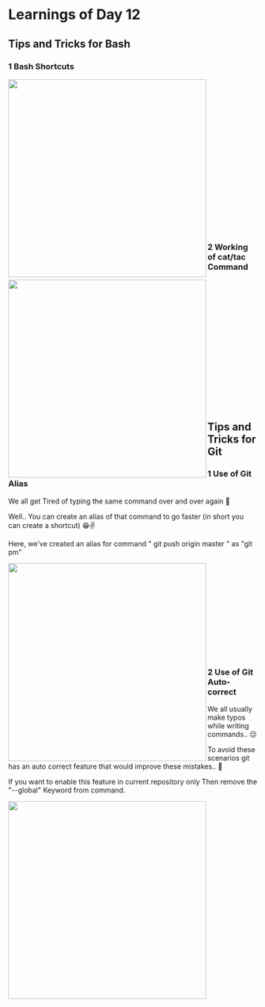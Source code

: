 # Learnings of Day 12

## Tips and Tricks for Bash

### 1 Bash Shortcuts
<img src="https://user-images.githubusercontent.com/115785301/227203599-11220db7-d0c8-4796-945a-aa0b1db21e41.jpeg" align=left width=400 ></img>

<br><br><br><br><br><br><br><br><br><br><br><br><br><br><br><br><br><br>

### 2 Working of cat/tac Command
<img src="https://user-images.githubusercontent.com/115785301/227203632-e520343b-a821-49da-b8e6-236d3bb4c93f.jpeg" align=left width=400 ></img>




<br><br><br><br><br><br><br><br><br><br><br><br><br><br><br>

## Tips and Tricks for Git


### 1 Use of Git Alias


We all  get Tired of typing the same command over and over again 🤔

Well.. You can create an alias of that command to go faster (in short you can create a shortcut) 😁✌

Here, we've created an alias for command " git push origin master " as "git pm"


<img src="https://user-images.githubusercontent.com/115785301/227204608-0dcf3daa-cfce-456d-98c3-7d90f30967fa.jpeg" align=left width=400 ></img>
<br><br><br><br><br><br><br><br><br><br><br>




### 2 Use of Git Auto-correct

We all usually make typos while writing commands.. 😔


To avoid these scenarios git has an auto correct feature that would improve these mistakes.. 🌟



If you want to enable this feature in current repository only
Then remove the "--global" Keyword from command.

<img src="https://user-images.githubusercontent.com/115785301/227205465-14ce2600-2267-4d2a-a7ba-acec5a22d9f1.jpeg" align=left width=400 ></img>

<br><br><br><br><br><br><br><br><br><br><br>



































